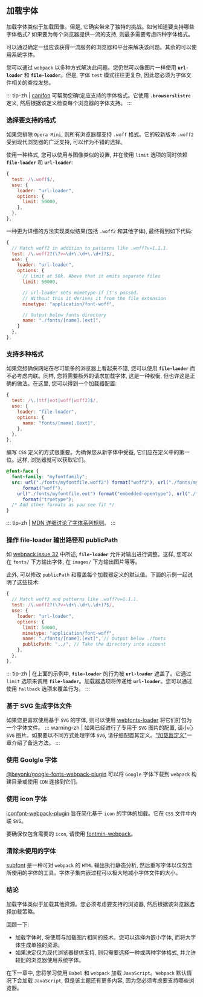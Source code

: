 ## 加载字体
加载字体类似于加载图像。但是, 它确实带来了独特的挑战。如何知道要支持哪些字体格式? 如果要为每个浏览器提供一流的支持, 则最多需要考虑四种字体格式。

可以通过确定一组应该获得一流服务的浏览器和平台来解决该问题。其余的可以使用系统字体。

您可以通过 `webpack` 以多种方式解决此问题。您仍然可以像图片一样使用 **`url-loader`** 和 **`file-loader`**。但是, 字体 `test` 模式往往更复杂, 因此您必须为字体文件相关的查找发愁。

::: tip-zh | 
[canifon](https://www.npmjs.com/package/canifont) 可帮助您确t定应支持的字体格式。它使用 **`.browserslistrc`** 定义, 然后根据该定义检查每个浏览器的字体支持。
:::

### 选择要支持的格式
如果您排除 `Opera Mini`, 则所有浏览器都支持 `.woff` 格式。它的较新版本 `.woff2` 受到现代浏览器的广泛支持, 可以作为不错的选择。

使用一种格式, 您可以使用与图像类似的设置, 并在使用 `limit` 选项的同时依赖 **`file-loader`** 和 **`url-loader`**:
```js
{
  test: /\.woff$/,
  use: {
    loader: "url-loader",
    options: {
      limit: 50000,
    },
  },
},
```
一种更为详细的方法实现类似结果(包括 `.woff2` 和其他字体), 最终得到如下代码:
```js
{
  // Match woff2 in addition to patterns like .woff?v=1.1.1.
  test: /\.woff2?(\?v=\d+\.\d+\.\d+)?$/,
  use: {
    loader: "url-loader",
    options: {
      // Limit at 50k. Above that it emits separate files
      limit: 50000,

      // url-loader sets mimetype if it's passed.
      // Without this it derives it from the file extension
      mimetype: "application/font-woff",

      // Output below fonts directory
      name: "./fonts/[name].[ext]",
    }
  },
},
```
### 支持多种格式
如果您想确保网站在尽可能多的浏览器上看起来不错, 您可以使用 **`file-laoder`** 而不必考虑内联。同样, 您将需要额外的请求加载字体, 这是一种权衡, 但也许这是正确的做法。在这里, 您可以得到一个加载器配置:
```js
{
  test: /\.(ttf|eot|woff|woff2)$/,
  use: {
    loader: "file-loader",
    options: {
      name: "fonts/[name].[ext]",
    },
  },
},
```

编写 `CSS` 定义的方式很重要。为确保您从新字体中受益, 它们应在定义中的第一位。这样, 浏览器就可以获取它们。

```css
@font-face {
  font-family: "myfontfamily";
  src: url("./fonts/myfontfile.woff2") format("woff2"), url("./fonts/myfontfile.woff")
      format("woff"),
    url("./fonts/myfontfile.eot") format("embedded-opentype"), url("./fonts/myfontfile.ttf")
      format("truetype");
  /* Add other formats as you see fit */
}
```

::: tip-zh | 
[MDN 详细讨论了字体系列规则](https://developer.mozilla.org/en/docs/Web/CSS/@font-face)。
:::

### 操作 file-loader 输出路径和 publicPath
如 [webpack issue 32](https://github.com/webpack/file-loader/issues/32#issuecomment-250622904) 中所述, **`file-loader`** 允许对输出进行调整。这样, 您可以在 `fonts/` 下方输出字体, 在 `images/` 下方输出图片等等。

此外, 可以修改 `publicPath` 和覆盖每个加载器定义的默认值。下面的示例一起说明了这些技术:
```js
{
  // Match woff2 and patterns like .woff?v=1.1.1.
  test: /\.woff2?(\?v=\d+\.\d+\.\d+)?$/,
  use: {
    loader: "url-loader",
    options: {
      limit: 50000,
      mimetype: "application/font-woff",
      name: "./fonts/[name].[ext]", // Output below ./fonts
      publicPath: "../", // Take the directory into account
    },
  },
},
```
::: tip-zh | 
在上面的示例中, **`file-loader`** 的行为被 **`url-loader`** 遮盖了。它通过 `limit` 选项来调用 **`file-loader`**。加载器选项将传递给 **`url-loader`**。您可以通过使用 `fallback` 选项来覆盖行为。
:::

### 基于 SVG 生成字体文件
如果您更喜欢使用基于 `SVG` 的字体, 则可以使用 [webfonts-loader](https://www.npmjs.com/package/webfonts-loader) 将它们打包为一个字体文件。
::: warning-zh | 
如果已经进行了专用于 `SVG` 图片的配置, 请小心 `SVG` 图片。如果要以不同方式处理字体 `SVG`, 请仔细配置其定义。["加载器定义"](../Loading/loader-definitions)一章介绍了备选方法。
:::

### 使用 Goolgle 字体
[@beyonk/google-fonts-webpack-plugin](https://www.npmjs.com/package/@beyonk/google-fonts-webpack-plugin) 可以将 `Google` 字体下载到 `webpack` 构建目录或使用 `CDN` 连接到它们。

### 使用 icon 字体
[iconfont-webpack-plugin](https://www.npmjs.com/package/iconfont-webpack-plugin) 旨在简化基于 `icon` 的字体的加载。它在 `CSS` 文件中内联 `SVG`。

要确保仅包含需要的 `icon`, 请使用 [fontmin-webpack](https://www.npmjs.com/package/fontmin-webpack)。

### 清除未使用的字体
[subfont](https://www.npmjs.com/package/subfont) 是一种可对 `webpack` 的 `HTML` 输出执行静态分析, 然后重写字体以仅包含所使用的字体的工具。字体子集内嵌过程可以极大地减小字体文件的大小。

### 结论
加载字体类似于加载其他资源。您必须考虑要支持的浏览器, 然后根据该浏览器选择加载策略。

回顾一下:
- 加载字体时, 将使用与加载图片相同的技术。您可以选择内嵌小字体, 而将大字体生成单独的资源。
- 如果决定仅为现代浏览器提供支持, 则只需要选择一种或两种字体格式, 并允许较旧的浏览器使用系统字体。

在下一章中, 您将学习使用 `Babel` 和 `webpack` 加载 `JavaScript`。`Webpack` 默认情况下会加载 `JavaScript`, 但是该主题还有更多内容, 因为您必须考虑要支持哪些浏览器。
